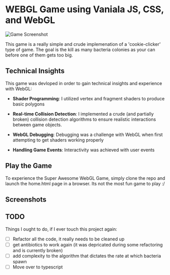 # WEBGL Game using Vaniala JS, CSS, and WebGL

![Game Screenshot](game.gif)

This game is a really simple and crude implemenation of a 'cookie-clicker' type of game. The goal is the kill as many bacteria colonies as your can before one of them gets too big.

## Technical Insights

This game was devloped in order to gain technical insights and experience with WebGL:

- **Shader Programming**: I utilized vertex and fragment shaders to produce basic polygons

- **Real-time Collision Detection**: I implemented a crude (and partially broken) collision detection algorithms to ensure realistic interactions between game objects.

- **WebGL Debugging**: Debugging was a challenge with WebGL when first attempting to get shaders working properly

- **Handling Game Events**: Interactivity was achieved with user events

## Play the Game

To experience the Super Awesome WebGL Game, simply clone the repo and launch the home.html page in a browser. Its not the most fun game to play :/

## Screenshots

## TODO

Things I ought to do, if I ever touch this project again:

- [ ] Refactor all the code, it really needs to be cleaned up
- [ ] get antibiotics to work again (it was depricated during some refactoring and is currently broken)
- [ ] add complexity to the algorithm that dictates the rate at which bacteria spawn
- [ ] Move over to typescript

